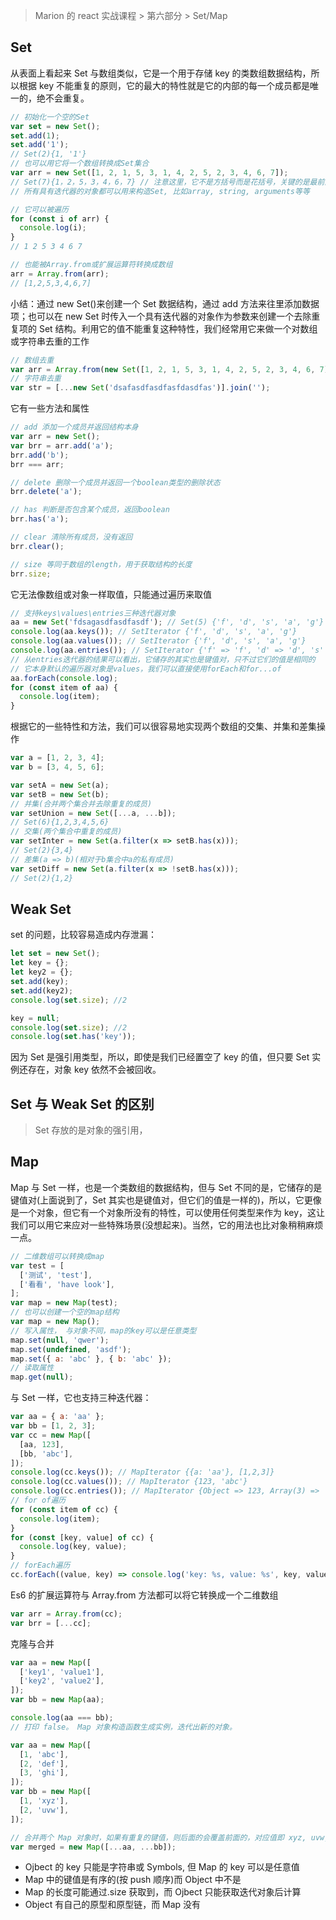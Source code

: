 > Marion 的 react 实战课程 > 第六部分 > Set/Map

## Set

从表面上看起来 Set 与数组类似，它是一个用于存储 key 的类数组数据结构，所以根据 key 不能重复的原则，它的最大的特性就是它的内部的每一个成员都是唯一的，绝不会重复。

```javascript
// 初始化一个空的Set
var set = new Set();
set.add(1);
set.add('1');
// Set(2){1, '1'}
// 也可以用它将一个数组转换成Set集合
var arr = new Set([1, 2, 1, 5, 3, 1, 4, 2, 5, 2, 3, 4, 6, 7]);
// Set(7){1，2，5，3，4，6，7} // 注意这里，它不是方括号而是花括号，关键的是最前面加了个前缀Set
// 所有具有迭代器的对象都可以用来构造Set, 比如array, string, arguments等等

// 它可以被遍历
for (const i of arr) {
  console.log(i);
}
// 1 2 5 3 4 6 7

// 也能被Array.from或扩展运算符转换成数组
arr = Array.from(arr);
// [1,2,5,3,4,6,7]
```

小结：通过 new Set()来创建一个 Set 数据结构，通过 add 方法来往里添加数据项；也可以在 new Set 时传入一个具有迭代器的对象作为参数来创建一个去除重复项的 Set 结构。利用它的值不能重复这种特性，我们经常用它来做一个对数组或字符串去重的工作

```javascript
// 数组去重
var arr = Array.from(new Set([1, 2, 1, 5, 3, 1, 4, 2, 5, 2, 3, 4, 6, 7]));
// 字符串去重
var str = [...new Set('dsafasdfasdfasfdasdfas')].join('');
```

它有一些方法和属性

```javascript
// add 添加一个成员并返回结构本身
var arr = new Set();
var brr = arr.add('a');
brr.add('b');
brr === arr;

// delete 删除一个成员并返回一个boolean类型的删除状态
brr.delete('a');

// has 判断是否包含某个成员，返回boolean
brr.has('a');

// clear 清除所有成员，没有返回
brr.clear();

// size 等同于数组的length，用于获取结构的长度
brr.size;
```

它无法像数组或对象一样取值，只能通过遍历来取值

```javascript
// 支持keys\values\entries三种迭代器对象
aa = new Set('fdsagasdfasdfasdf'); // Set(5) {'f', 'd', 's', 'a', 'g'}
console.log(aa.keys()); // SetIterator {'f', 'd', 's', 'a', 'g'}
console.log(aa.values()); // SetIterator {'f', 'd', 's', 'a', 'g'}
console.log(aa.entries()); // SetIterator {'f' => 'f', 'd' => 'd', 's' => 's', 'a' => 'a', 'g' => 'g'}
// 从entries迭代器的结果可以看出，它储存的其实也是键值对，只不过它们的值是相同的
// 它本身默认的遍历器对象是values，我们可以直接使用forEach和for...of
aa.forEach(console.log);
for (const item of aa) {
  console.log(item);
}
```

根据它的一些特性和方法，我们可以很容易地实现两个数组的交集、并集和差集操作

```javascript
var a = [1, 2, 3, 4];
var b = [3, 4, 5, 6];

var setA = new Set(a);
var setB = new Set(b);
// 并集(合并两个集合并去除重复的成员)
var setUnion = new Set([...a, ...b]);
// Set(6){1,2,3,4,5,6}
// 交集(两个集合中重复的成员)
var setInter = new Set(a.filter(x => setB.has(x)));
// Set(2){3,4}
// 差集(a => b)(相对于b集合中a的私有成员)
var setDiff = new Set(a.filter(x => !setB.has(x)));
// Set(2){1,2}
```

## Weak Set

set 的问题，比较容易造成内存泄漏：

```javascript
let set = new Set();
let key = {};
let key2 = {};
set.add(key);
set.add(key2);
console.log(set.size); //2

key = null;
console.log(set.size); //2
console.log(set.has('key'));
```

因为 Set 是强引用类型，所以，即使是我们已经置空了 key 的值，但只要 Set 实例还存在，对象 key 依然不会被回收。

## Set 与 Weak Set 的区别

> Set 存放的是对象的强引用，

## Map

Map 与 Set 一样，也是一个类数组的数据结构，但与 Set 不同的是，它储存的是键值对(上面说到了，Set 其实也是键值对，但它们的值是一样的)，所以，它更像是一个对象，但它有一个对象所没有的特性，可以使用任何类型来作为 key，这让我们可以用它来应对一些特殊场景(没想起来)。当然，它的用法也比对象稍稍麻烦一点。

```javascript
// 二维数组可以转换成map
var test = [
  ['测试', 'test'],
  ['看看', 'have look'],
];
var map = new Map(test);
// 也可以创建一个空的map结构
var map = new Map();
// 写入属性， 与对象不同，map的key可以是任意类型
map.set(null, 'qwer');
map.set(undefined, 'asdf');
map.set({ a: 'abc' }, { b: 'abc' });
// 读取属性
map.get(null);
```

与 Set 一样，它也支持三种迭代器：

```javascript
var aa = { a: 'aa' };
var bb = [1, 2, 3];
var cc = new Map([
  [aa, 123],
  [bb, 'abc'],
]);
console.log(cc.keys()); // MapIterator {{a: 'aa'}, [1,2,3]}
console.log(cc.values()); // MapIterator {123, 'abc'}
console.log(cc.entries()); // MapIterator {Object => 123, Array(3) => 'abc'}
// for of遍历
for (const item of cc) {
  console.log(item);
}
for (const [key, value] of cc) {
  console.log(key, value);
}
// forEach遍历
cc.forEach((value, key) => console.log('key: %s, value: %s', key, value));
```

Es6 的扩展运算符与 Array.from 方法都可以将它转换成一个二维数组

```javascript
var arr = Array.from(cc);
var brr = [...cc];
```

克隆与合并

```javascript
var aa = new Map([
  ['key1', 'value1'],
  ['key2', 'value2'],
]);
var bb = new Map(aa);

console.log(aa === bb);
// 打印 false。 Map 对象构造函数生成实例，迭代出新的对象。

var aa = new Map([
  [1, 'abc'],
  [2, 'def'],
  [3, 'ghi'],
]);
var bb = new Map([
  [1, 'xyz'],
  [2, 'uvw'],
]);

// 合并两个 Map 对象时，如果有重复的键值，则后面的会覆盖前面的，对应值即 xyz, uvw, ghi
var merged = new Map([...aa, ...bb]);
```

- Ojbect 的 key 只能是字符串或 Symbols, 但 Map 的 key 可以是任意值
- Map 中的键值是有序的(按 push 顺序)而 Object 中不是
- Map 的长度可能通过.size 获取到，而 Ojbect 只能获取迭代对象后计算
- Object 有自己的原型和原型链，而 Map 没有
